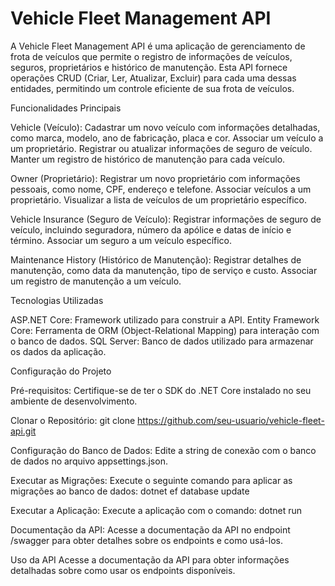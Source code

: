 # Vehicle Fleet Management API

A Vehicle Fleet Management API é uma aplicação de gerenciamento de frota de veículos que permite o registro de informações de veículos, seguros, proprietários e histórico de manutenção. Esta API fornece operações CRUD (Criar, Ler, Atualizar, Excluir) para cada uma dessas entidades, permitindo um controle eficiente de sua frota de veículos.


Funcionalidades Principais

Vehicle (Veículo):
Cadastrar um novo veículo com informações detalhadas, como marca, modelo, ano de fabricação, placa e cor.
Associar um veículo a um proprietário.
Registrar ou atualizar informações de seguro de veículo.
Manter um registro de histórico de manutenção para cada veículo.

Owner (Proprietário):
Registrar um novo proprietário com informações pessoais, como nome, CPF, endereço e telefone.
Associar veículos a um proprietário.
Visualizar a lista de veículos de um proprietário específico.

Vehicle Insurance (Seguro de Veículo):
Registrar informações de seguro de veículo, incluindo seguradora, número da apólice e datas de início e término.
Associar um seguro a um veículo específico.

Maintenance History (Histórico de Manutenção):
Registrar detalhes de manutenção, como data da manutenção, tipo de serviço e custo.
Associar um registro de manutenção a um veículo.


Tecnologias Utilizadas

ASP.NET Core: Framework utilizado para construir a API.
Entity Framework Core: Ferramenta de ORM (Object-Relational Mapping) para interação com o banco de dados.
SQL Server: Banco de dados utilizado para armazenar os dados da aplicação.


Configuração do Projeto

Pré-requisitos:
Certifique-se de ter o SDK do .NET Core instalado no seu ambiente de desenvolvimento.

Clonar o Repositório:
git clone https://github.com/seu-usuario/vehicle-fleet-api.git


Configuração do Banco de Dados:
Edite a string de conexão com o banco de dados no arquivo appsettings.json.

Executar as Migrações:
Execute o seguinte comando para aplicar as migrações ao banco de dados:
dotnet ef database update

Executar a Aplicação:
Execute a aplicação com o comando:
dotnet run

Documentação da API:
Acesse a documentação da API no endpoint /swagger para obter detalhes sobre os endpoints e como usá-los.

Uso da API
Acesse a documentação da API para obter informações detalhadas sobre como usar os endpoints disponíveis.
